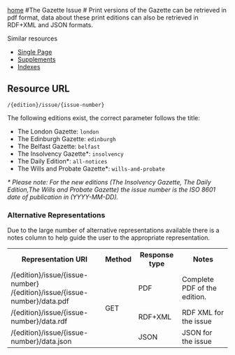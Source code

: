 [home](../home.md)
#The Gazette Issue #
Print versions of the Gazette can be retrieved in pdf format, data about these print editions can also be retrieved in RDF+XML and JSON formats.

Similar resources

- [Single Page](page.md)
- [Supplements](supplement.md)
- [Indexes](index.md)


## Resource URL ##

`/{edition}/issue/{issue-number}`

The following editions exist, the correct parameter follows the title:

- The London Gazette: `london`
- The Edinburgh Gazette: `edinburgh`
- The Belfast Gazette: `belfast`
- The Insolvency Gazette*: `insolvency`
- The Daily Edition*: `all-notices`
- The Wills and Probate Gazette*: `wills-and-probate`

*\* Please note: For the new editions (The Insolvency Gazette, The Daily Edition,The Wills and Probate Gazette) the issue number is the ISO 8601 date of publication in (YYYY-MM-DD).*


### Alternative Representations ###
Due to the large number of alternative representations available there is a notes column to help guide the user to the appropriate representation.

<table>
<tr>
<th>Representation URI</th>
<th>Method</th>
<th>Response type</th>
<th>Notes</th>
</tr>
<tr>
<td>/{edition}/issue/{issue-number}<br />/{edition}/issue/{issue-number}/data.pdf</td>
<td rowspan=3>GET</td>
<td>PDF</td>
<td>Complete PDF of the edition.</td>
</tr>
<tr>
<td>/{edition}/issue/{issue-number}/data.rdf</td>
<td>RDF+XML</td>
<td>RDF XML for the issue</td>
</tr>
<tr>
<td>/{edition}/issue/{issue-number}/data.json</td>
<td>JSON</td>
<td>JSON for the issue</td>
</tr>
</table>
